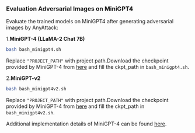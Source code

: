 ### Evaluation Adversarial Images on MiniGPT4

Evaluate the trained models on MiniGPT4 after generating adversarial images by AnyAttack:

1.**MiniGPT-4 (LLaMA-2 Chat 7B)**
```bash
bash bash_minigpt4.sh
```

Replace `"PROJECT_PATH"` with project path.Download the checkpoint provided by MiniGPT-4 from [here](https://drive.google.com/file/d/11nAPjEok8eAGGEG1N2vXo3kBLCg0WgUk/view) and fill the ckpt_path in `bash_minigpt4.sh`.

2.**MiniGPT-v2** 

```bash
bash bash_minigpt4v2.sh
```

Replace `"PROJECT_PATH"` with project path.Download the checkpoint provided by MiniGPT-4 from [here](https://drive.google.com/file/d/1aVbfW7nkCSYx99_vCRyP1sOlQiWVSnAl/view) and fill the ckpt_path in `bash_minigpt4v2.sh`.

Additional implementation details of MiniGPT-4 can be found [here](https://github.com/Vision-CAIR/MiniGPT-4?tab=readme-ov-file).
